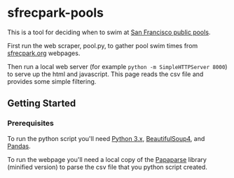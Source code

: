 # sfrecpark-pools
This is a tool for deciding when to swim at [San Francisco public pools](http://sfrecpark.org/recreation-community-services/aquatics-pools/).

First run the web scraper, pool.py, to gather pool swim times from [sfrecpark.org](http://sfrecpark.org) webpages. 

Then run a local web server (for example `python -m SimpleHTTPServer 8000`) to serve up the
html and javascript. This page reads the csv file and provides some simple filtering.

## Getting Started

### Prerequisites

To run the python script you'll need [Python 3.x](https://www.python.org/downloads/),
[BeautifulSoup4](https://www.crummy.com/software/BeautifulSoup/), and 
[Pandas](http://pandas.pydata.org/).

To run the webpage you'll need a local copy of the [Papaparse](http://papaparse.com/)
library (minified version) to parse the csv file that you python script created.

